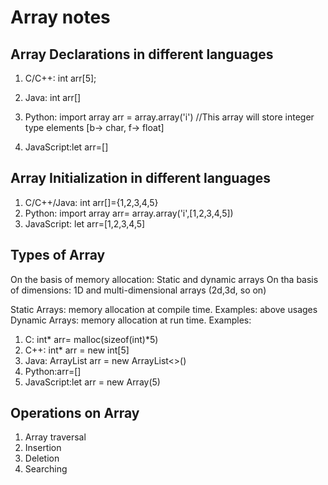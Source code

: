 # Array notes

## Array Declarations in different languages

1. C/C++: int arr[5];
2. Java: int arr[]
3. Python: import array
   arr = array.array('i') //This array will store integer type elements [b-> char, f-> float]

4. JavaScript:let arr=[]

## Array Initialization in different languages

1. C/C++/Java: int arr[]={1,2,3,4,5}
2. Python:
   import array
   arr= array.array('i',[1,2,3,4,5])
3. JavaScript: let arr=[1,2,3,4,5]

## Types of Array

On the basis of memory allocation: Static and dynamic arrays
On tha basis of dimensions: 1D and multi-dimensional arrays (2d,3d, so on)

Static Arrays: memory allocation at compile time. Examples: above usages
Dynamic Arrays: memory allocation at run time. Examples:

1. C: int* arr= malloc(sizeof(int)*5)
2. C++: int\* arr = new int[5]
3. Java: ArrayList<Integer> arr = new ArrayList<>()
4. Python:arr=[]
5. JavaScript:let arr = new Array(5)

## Operations on Array

1. Array traversal
2. Insertion
3. Deletion
4. Searching
